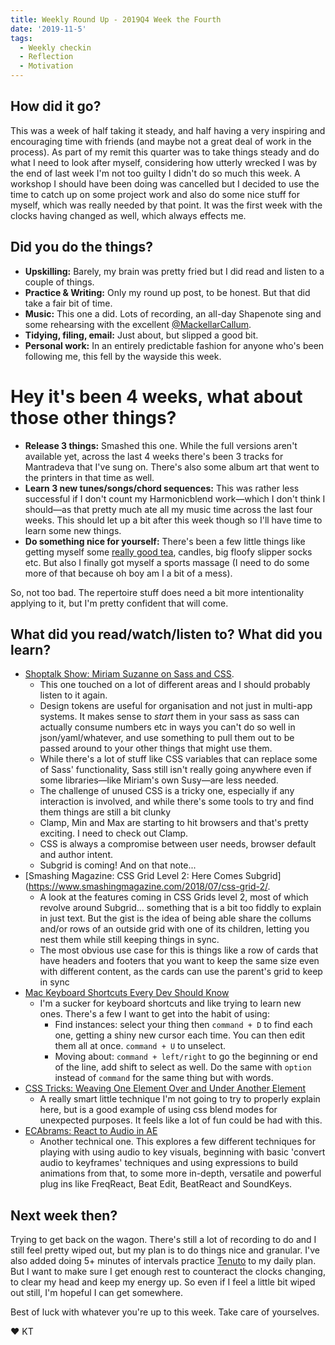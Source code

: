 ```yaml
---
title: Weekly Round Up - 2019Q4 Week the Fourth
date: '2019-11-5'
tags:
  - Weekly checkin
  - Reflection
  - Motivation
---
```


## How did it go?

This was a week of half taking it steady, and half having a very inspiring and encouraging time with friends (and maybe not a great deal of work in the process). As part of my remit this quarter was to take things steady and do what I need to look after myself, considering how utterly wrecked I was by the end of last week I'm not too guilty I didn't do so much this week. A workshop I should have been doing was cancelled but I decided to use the time to catch up on some project work and also do some nice stuff for myself, which was really needed by that point. It was the first week with the clocks having changed as well, which always effects me.

## Did you do the things?
- **Upskilling:** Barely, my brain was pretty fried but I did read and listen to a couple of things.
- **Practice & Writing:** Only my round up post, to be honest. But that did take a fair bit of time.
- **Music:** This one a did. Lots of recording, an all-day Shapenote sing and some rehearsing with the excellent [@MackellarCallum](https://twitter.com/MackellarCallum).
- **Tidying, filing, email:** Just about, but slipped a good bit.
- **Personal work:** In an entirely predictable fashion for anyone who's been following me, this fell by the wayside this week.

# Hey it's been 4 weeks, what about those other things?

- **Release 3 things:** Smashed this one. While the full versions aren't available yet, across the last 4 weeks there's been 3 tracks for Mantradeva that I've sung on. There's also some album art that went to the printers in that time as well.
- **Learn 3 new tunes/songs/chord sequences:** This was rather less successful if I don't count my Harmonicblend work—which I don't think I should—as that pretty much ate all my music time across the last four weeks. This should let up a bit after this week though so I'll have time to learn some new things.
- **Do something nice for yourself:** There's been a few little things like getting myself some [really good tea](https://birdandblendtea.com/uk_en/baby-spice.html), candles, big floofy slipper socks etc. But also I finally got myself a sports massage (I need to do some more of that because oh boy am I a bit of a mess).

So, not too bad. The repertoire stuff does need a bit more intentionality applying to it, but I'm pretty confident that will come.

## What did you read/watch/listen to? What did you learn?

- [Shoptalk Show: Miriam Suzanne on Sass and CSS](https://shoptalkshow.com/episodes/384/).
 	- This one touched on a lot of different areas and I should probably listen to it again.
  - Design tokens are useful for organisation and not just in multi-app systems. It makes sense to _start_ them in your sass as sass can actually consume numbers etc in ways you can't do so well in json/yaml/whatever, and use something to pull them out to be passed around to your other things that might use them.
  - While there's a lot of stuff like CSS variables that can replace some of Sass' functionality, Sass still isn't really going anywhere even if some libraries—like Miriam's own Susy—are less needed.
  - The challenge of unused CSS is a tricky one, especially if any interaction is involved, and while there's some tools to try and find them things are still a bit clunky
  - Clamp, Min and Max are starting to hit browsers and that's pretty exciting. I need to check out Clamp.
  - CSS is always a compromise between user needs, browser default and author intent.
  - Subgrid is coming! And on that note...
- [Smashing Magazine: CSS Grid Level 2: Here Comes Subgrid](https://www.smashingmagazine.com/2018/07/css-grid-2/.
	- A look at the features coming in CSS Grids level 2, most of which revolve around Subgrid... something that is a bit too fiddly to explain in just text. But the gist is the idea of being able share the collums and/or rows of an outside grid with one of its children, letting you nest them while still keeping things in sync.
  - The most obvious use case for this is things like a row of cards that have headers and footers that you want to keep the same size even with different content, as the cards can use the parent's grid to keep in sync
- [Mac Keyboard Shortcuts Every Dev Should Know](https://dev.to/torianne02/mac-keyboard-shortcuts-every-new-dev-should-know-169l)
  - I'm a sucker for keyboard shortcuts and like trying to learn new ones. There's a few I want to get into the habit of using:
    - Find instances: select your thing then `command + D` to find each one, getting a shiny new cursor each time. You can then edit them all at once. `command + U` to unselect.
    - Moving about: `command + left/right` to go the beginning or end of the line, add shift to select as well. Do the same with `option` instead of `command` for the same thing but with words.
- [CSS Tricks: Weaving One Element Over and Under Another Element](https://css-tricks.com/weaving-one-element-over-and-under-another-element/)
  - A really smart little technique I'm not going to try to properly explain here, but is a good example of using css blend modes for unexpected purposes. It feels like a lot of fun could be had with this.
- [ECAbrams: React to Audio in AE](https://www.youtube.com/watch?v=n87AkeEwgQg)
  - Another technical one. This explores a few different techniques for playing with using audio to key visuals, beginning with basic 'convert audio to keyframes' techniques and using expressions to build animations from that, to some more in-depth, versatile and powerful plug ins like FreqReact, Beat Edit, BeatReact and SoundKeys.


## Next week then?

Trying to get back on the wagon. There's still a lot of recording to do and I still feel pretty wiped out, but my plan is to do things nice and granular. I've also added doing 5+ minutes of intervals practice [Tenuto](https://www.musictheory.net/products/tenuto) to my daily plan. But I want to make sure I get enough rest to counteract the clocks changing, to clear my head and keep my energy up. So even if I feel a little bit wiped out still, I'm hopeful I can get somewhere.

Best of luck with whatever you're up to this week. Take care of yourselves.

&#9829; KT
